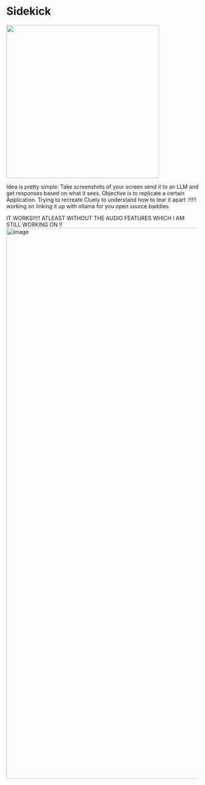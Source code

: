 # Sidekick
<img length="600" width="400"  src="https://github.com/user-attachments/assets/19d62006-ed38-46c1-8519-38cfb554110c" />

Idea is pretty simple: Take screenshots of your screen send it to an LLM and get responses based on what it sees. Objective is to replicate a certain Application. Trying to recreate Cluely to understand how to tear it apart :!!!!!
working on linking it up with ollama for you open source baddies

IT WORKS!!!!! ATLEAST WITHOUT THE AUDIO FEATURES WHICH I AM STILL WORKING ON !!
<img width="1440" alt="image" src="https://github.com/user-attachments/assets/e16b2b25-3b7f-41d8-bed1-d2537d08e2f2" />

